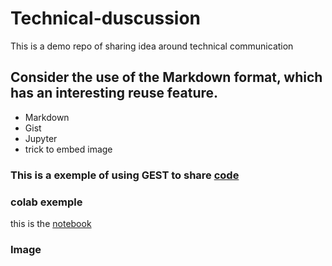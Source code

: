 # Technical-duscussion
This is a demo repo of sharing idea around technical communication

## Consider the use of the Markdown format, which has an interesting reuse feature.

* Markdown
* Gist
* Jupyter
* trick to embed image

### This is a exemple of using GEST to share [code](https://gist.github.com/hamzaazi/8fa191772fcf050af2a48be1bd46e469)

### colab exemple 
this is the [notebook](technical-docs.ipynb)

### Image


